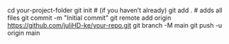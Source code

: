 cd your-project-folder
git init                # (if you haven’t already)
git add .               # adds all files
git commit -m "Initial commit"
git remote add origin https://github.com/juliHD-ke/your-repo.git
git branch -M main
git push -u origin main
